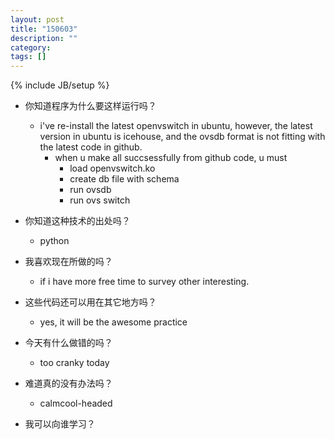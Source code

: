 ```yaml
---
layout: post
title: "150603"
description: ""
category: 
tags: []
---
```

{% include JB/setup %}

* 你知道程序为什么要这样运行吗？
  * i've re-install the latest openvswitch in ubuntu, however, the latest version in ubuntu is icehouse, and the ovsdb format is not fitting with the latest code in github.
    * when u make all succsessfully from github code, u must
      * load openvswitch.ko
      * create db file with schema
      * run ovsdb 
      * run ovs switch

* 你知道这种技术的出处吗？
  * python

* 我喜欢现在所做的吗？
  * if i have more free time to survey other interesting.

* 这些代码还可以用在其它地方吗？
  * yes, it will be the awesome practice

* 今天有什么做错的吗？
  * too cranky today

* 难道真的没有办法吗？
  * calmcool-headed 

* 我可以向谁学习？
 
